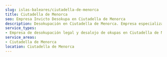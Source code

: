 ```yaml
---
slug: islas-baleares/ciutadella-de-menorca
title: Ciutadella de Menorca
seo: Empresa Invicto Desokupa en Ciutadella de Menorca
description: Desokupación en Ciutadella de Menorca. Empresa especializada en okupas. Mediación legal y desalojo express. Presupuesto gratuito.
service_types:
- Empresa de desokupación legal y desalojo de okupas en Ciutadella de Menorca
service_areas:
- Ciutadella de Menorca
location: Ciutadella de Menorca
---
```


